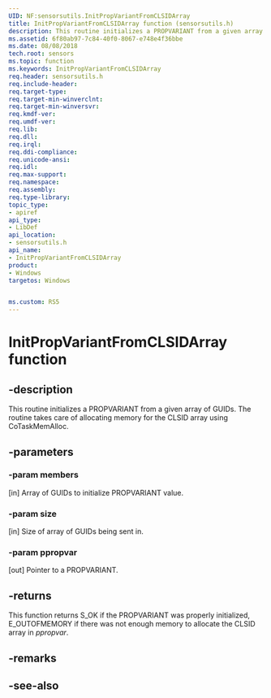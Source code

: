 ```yaml
---
UID: NF:sensorsutils.InitPropVariantFromCLSIDArray
title: InitPropVariantFromCLSIDArray function (sensorsutils.h)
description: This routine initializes a PROPVARIANT from a given array of GUIDs.
ms.assetid: 6f80ab97-7c84-40f0-8067-e748e4f36bbe
ms.date: 08/08/2018
tech.root: sensors
ms.topic: function
ms.keywords: InitPropVariantFromCLSIDArray
req.header: sensorsutils.h
req.include-header:
req.target-type:
req.target-min-winverclnt:
req.target-min-winversvr:
req.kmdf-ver:
req.umdf-ver:
req.lib:
req.dll:
req.irql: 
req.ddi-compliance:
req.unicode-ansi:
req.idl:
req.max-support:
req.namespace:
req.assembly:
req.type-library: 
topic_type: 
- apiref
api_type: 
- LibDef
api_location: 
- sensorsutils.h
api_name: 
- InitPropVariantFromCLSIDArray
product:
- Windows
targetos: Windows


ms.custom: RS5
---
```


# InitPropVariantFromCLSIDArray function


## -description

This routine initializes a PROPVARIANT from a given array of GUIDs. The routine takes care of allocating memory for the CLSID array using CoTaskMemAlloc.


## -parameters

### -param members

[in] Array of GUIDs to initialize PROPVARIANT value.

### -param size

[in] Size of array of GUIDs being sent in.

### -param ppropvar

[out] Pointer to a PROPVARIANT.

## -returns

This function returns S_OK if the PROPVARIANT was properly initialized, E_OUTOFMEMORY if there was not enough memory to allocate the CLSID array in *ppropvar*.

## -remarks

## -see-also
